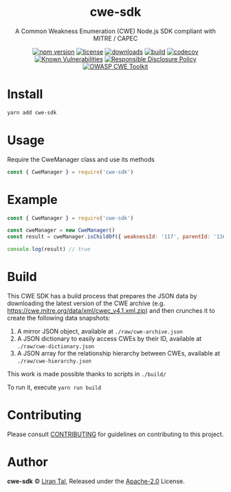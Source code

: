 <p align="center"><h1 align="center">
  cwe-sdk
</h1>

<p align="center">
  A Common Weakness Enumeration (CWE) Node.js SDK compliant with MITRE / CAPEC
</p>

<p align="center">
  <a href="https://www.npmjs.org/package/cwe-sdk"><img src="https://badgen.net/npm/v/cwe-sdk" alt="npm version"/></a>
  <a href="https://www.npmjs.org/package/cwe-sdk"><img src="https://badgen.net/npm/license/cwe-sdk" alt="license"/></a>
  <a href="https://www.npmjs.org/package/cwe-sdk"><img src="https://badgen.net/npm/dt/cwe-sdk" alt="downloads"/></a>
  <a href="https://github.com/owasp/cwe-sdk-javascript/actions?workflow=CI"><img src="https://github.com/owasp/cwe-sdk-javascript/workflows/CI/badge.svg" alt="build"/></a>
  <a href="https://codecov.io/gh/owasp/cwe-sdk-javascript"><img src="https://badgen.net/codecov/c/github/owasp/cwe-sdk-javascript" alt="codecov"/></a>
  <a href="https://snyk.io/test/github/owasp/cwe-sdk-javascript"><img src="https://snyk.io/test/github/owasp/cwe-sdk-javascript/badge.svg" alt="Known Vulnerabilities"/></a>
  <a href="./SECURITY.md"><img src="https://img.shields.io/badge/Security-Responsible%20Disclosure-yellow.svg" alt="Responsible Disclosure Policy" /></a>
  <a href="https://owasp.org/www-project-cwe-toolkit/"><img src="https://badgen.net/badge/owasp/cwe-toolkit" alt="OWASP CWE Toolkit" /></a>
</p>

# Install

```bash
yarn add cwe-sdk
```

# Usage

Require the CweManager class and use its methods

```js
const { CweManager } = require('cwe-sdk')
```

# Example

```js
const { CweManager } = require('cwe-sdk')

const cweManager = new CweManager()
const result = cweManager.isChildOf({ weaknessId: '117', parentId: '116' })

console.log(result) // true
```

# Build

This CWE SDK has a build process that prepares the JSON data by downloading the latest version of the CWE archive (e.g. https://cwe.mitre.org/data/xml/cwec_v4.1.xml.zip) and then crunches it to create the following data snapshots:

1. A mirror JSON object, available at `./raw/cwe-archive.json`
2. A JSON dictionary to easily access CWEs by their ID, available at `./raw/cwe-dictionary.json`
3. A JSON array for the relationship hierarchy between CWEs, available at `./raw/cwe-hierarchy.json`

This work is made possible thanks to scripts in `./build/`

To run it, execute `yarn run build`

# Contributing

Please consult [CONTRIBUTING](./CONTRIBUTING.md) for guidelines on contributing to this project.

# Author

**cwe-sdk** © [Liran Tal](https://github.com/lirantal), Released under the [Apache-2.0](./LICENSE) License.
